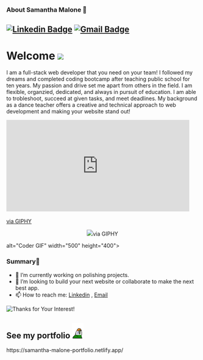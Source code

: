 ### About Samantha Malone 👋

[![Linkedin Badge](https://img.shields.io/badge/-samanthamalone-blue?style=flat-square&logo=Linkedin&logoColor=white&link=https://https://www.linkedin.com/in/samantha-malone-10713467/)](https://www.linkedin.com/in/samantha-malone-10713467/)
[![Gmail Badge](https://img.shields.io/badge/-sammac99@gmail.com-c14438?style=flat-square&logo=Gmail&logoColor=white&link=mailto:sammac99@gmail.com)](mailto:sammac99@gmail.com)
---

# Welcome <img src="https://media.giphy.com/media/mGcNjsfWAjY5AEZNw6/giphy.gif" width="50">
I am a full-stack web developer that you need on your team! I followed my dreams and completed coding bootcamp after teaching public school for ten years. My passion and drive set me apart from others in the field. I am flexible, organzied, dedicated, and always in pursuit of education. I am able to trobleshoot, succeed at given tasks, and meet deadlines. My background as a dance teacher offers a creative and technical approach to web development and making your website stand out!

<iframe src="https://giphy.com/embed/cst5AXzPxRLyIwMNsV" width="480" height="240" frameBorder="0" class="giphy-embed" allowFullScreen></iframe><p><a href="https://giphy.com/gifs/KeepCoding-woman-in-tech-dev-developer-cst5AXzPxRLyIwMNsV">via GIPHY</a></p>

<p  align="center"><img src="https://media.giphy.com/media/SWoSkN6DxTszqIKEqv/giphy.gif">via GIPHY</a></p> alt="Coder GIF" width="500" height="400">

### Summary👋
- 🔭 I’m currently working on polishing projects.
- 👯 I’m looking to build your next website or collaborate to make the next best app.
- 📫 How to reach me: [Linkedin](https://www.linkedin.com/in/samantha-malone-10713467/) , [Email](mailto:sammac99@gmail.com)

<img height="120" alt="Thanks for Your Interest!" width="100%" src="https://raw.githubusercontent.com/BrunnerLivio/brunnerlivio/master/images/marquee.svg" />
<h2>See my portfolio <img src="https://raw.githubusercontent.com/ItsAnunesS/ItsAnunesS/master/src/img/parrots/flags/indiaparrot.gif" width="30" height="40"/></h2>
https://samantha-malone-portfolio.netlify.app/
